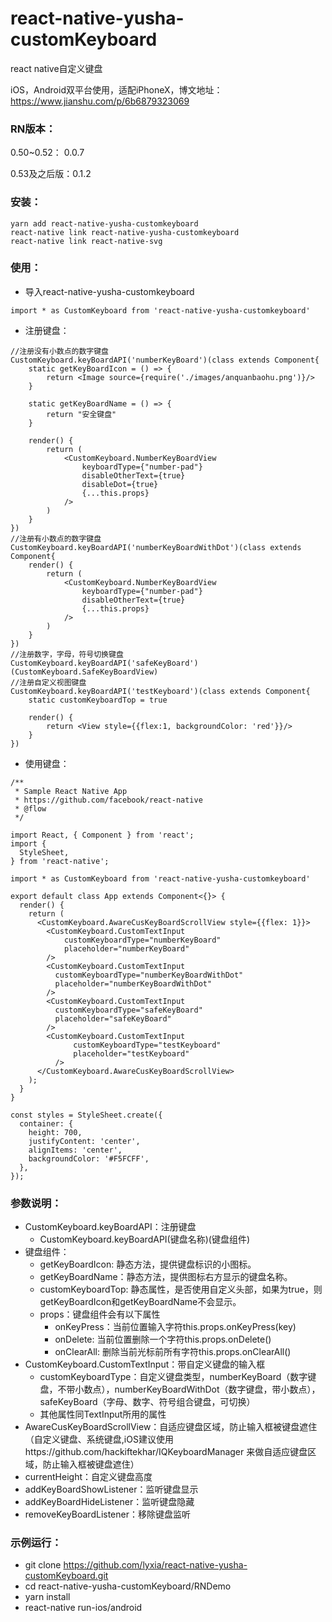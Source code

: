 # react-native-yusha-customKeyboard
react native自定义键盘

iOS，Android双平台使用，适配iPhoneX，博文地址：https://www.jianshu.com/p/6b6879323069

### RN版本：

0.50~0.52：  0.0.7

0.53及之后版：0.1.2

### 安装：

```
yarn add react-native-yusha-customkeyboard
react-native link react-native-yusha-customkeyboard
react-native link react-native-svg
```

### 使用：
- 导入react-native-yusha-customkeyboard
```
import * as CustomKeyboard from 'react-native-yusha-customkeyboard'
```
- 注册键盘：
```
//注册没有小数点的数字键盘
CustomKeyboard.keyBoardAPI('numberKeyBoard')(class extends Component{
    static getKeyBoardIcon = () => {
        return <Image source={require('./images/anquanbaohu.png')}/>
    }

    static getKeyBoardName = () => {
        return "安全键盘"
    }

    render() {
        return (
            <CustomKeyboard.NumberKeyBoardView
                keyboardType={"number-pad"}
                disableOtherText={true}
                disableDot={true}
                {...this.props}
            />
        )
    }
})
//注册有小数点的数字键盘
CustomKeyboard.keyBoardAPI('numberKeyBoardWithDot')(class extends Component{
    render() {
        return (
            <CustomKeyboard.NumberKeyBoardView
                keyboardType={"number-pad"}
                disableOtherText={true}
                {...this.props}
            />
        )
    }
})
//注册数字，字母，符号切换键盘
CustomKeyboard.keyBoardAPI('safeKeyBoard')(CustomKeyboard.SafeKeyBoardView)
//注册自定义视图键盘
CustomKeyboard.keyBoardAPI('testKeyboard')(class extends Component{
    static customKeyboardTop = true

    render() {
        return <View style={{flex:1, backgroundColor: 'red'}}/>
    }
})
```
- 使用键盘：
```
/**
 * Sample React Native App
 * https://github.com/facebook/react-native
 * @flow
 */

import React, { Component } from 'react';
import {
  StyleSheet,
} from 'react-native';

import * as CustomKeyboard from 'react-native-yusha-customkeyboard'

export default class App extends Component<{}> {
  render() {
    return (
      <CustomKeyboard.AwareCusKeyBoardScrollView style={{flex: 1}}>
        <CustomKeyboard.CustomTextInput
            customKeyboardType="numberKeyBoard"
            placeholder="numberKeyBoard"
        />
        <CustomKeyboard.CustomTextInput
          customKeyboardType="numberKeyBoardWithDot"
          placeholder="numberKeyBoardWithDot"
        />
        <CustomKeyboard.CustomTextInput
          customKeyboardType="safeKeyBoard"
          placeholder="safeKeyBoard"
        />
        <CustomKeyboard.CustomTextInput
              customKeyboardType="testKeyboard"
              placeholder="testKeyboard"
          />
      </CustomKeyboard.AwareCusKeyBoardScrollView>
    );
  }
}

const styles = StyleSheet.create({
  container: {
    height: 700,
    justifyContent: 'center',
    alignItems: 'center',
    backgroundColor: '#F5FCFF',
  },
});
```

### 参数说明：
- CustomKeyboard.keyBoardAPI：注册键盘
    - CustomKeyboard.keyBoardAPI(键盘名称)(键盘组件)
- 键盘组件：
    - getKeyBoardIcon: 静态方法，提供键盘标识的小图标。
    - getKeyBoardName：静态方法，提供图标右方显示的键盘名称。
    - customKeyboardTop: 静态属性，是否使用自定义头部，如果为true，则getKeyBoardIcon和getKeyBoardName不会显示。
    - props：键盘组件会有以下属性
        - onKeyPress：当前位置输入字符this.props.onKeyPress(key)
        - onDelete: 当前位置删除一个字符this.props.onDelete()
        - onClearAll: 删除当前光标前所有字符this.props.onClearAll()
- CustomKeyboard.CustomTextInput：带自定义键盘的输入框
  - customKeyboardType：自定义键盘类型，numberKeyBoard（数字键盘，不带小数点），numberKeyBoardWithDot（数字键盘，带小数点），safeKeyBoard（字母、数字、符号组合键盘，可切换）
  - 其他属性同TextInput所用的属性
- AwareCusKeyBoardScrollView：自适应键盘区域，防止输入框被键盘遮住（自定义键盘、系统键盘,iOS建议使用https://github.com/hackiftekhar/IQKeyboardManager 来做自适应键盘区域，防止输入框被键盘遮住）
- currentHeight：自定义键盘高度
- addKeyBoardShowListener：监听键盘显示
- addKeyBoardHideListener：监听键盘隐藏
- removeKeyBoardListener：移除键盘监听

### 示例运行：
- git clone https://github.com/lyxia/react-native-yusha-customKeyboard.git
- cd react-native-yusha-customKeyboard/RNDemo
- yarn install
- react-native run-ios/android
